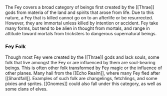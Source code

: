 The Fey covers a broad category of beings first created by the [[Thrae]] gods from materia of the land and spirits that arose from life. Due to this nature, a Fey that is killed cannot go on to an afterlife or be resurrected. However, they are immortal unless killed by intention or accident. Fey take many forms, but tend to be alien in thought from mortals, and range in attitude toward mortals from tricksters to dangerous supernatural beings.



### Fey Folk
Though most Fey were created by the [[Thrae]] gods and lack souls, some folk that live amongst the Fey or are influenced by them are soul-bearing beings. This is often other folk transformed by Fey magic or the influence of other planes. Many hail from the [[Echo Realm]], where many Fey fled after [[Shardfall]]. Examples of such folk are changelings, fetchlings, and some pixies and sprites. [[Gnomes]] could also fall under this category, as well as some clans of elves. 